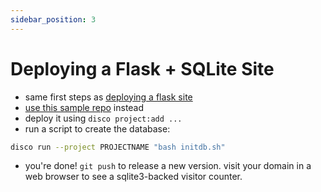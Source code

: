 ```yaml
---
sidebar_position: 3
---
```


# Deploying a Flask + SQLite Site

- same first steps as [deploying a flask site](./deploying-a-flask-site)
- [use this sample repo](https://github.com/letsdiscodev/example-flask-sqlite-site) instead
- deploy it using `disco project:add ...`
- run a script to create the database:

```bash
disco run --project PROJECTNAME "bash initdb.sh"
```

- you're done! `git push` to release a new version. visit your domain in a web browser to see a sqlite3-backed visitor counter.